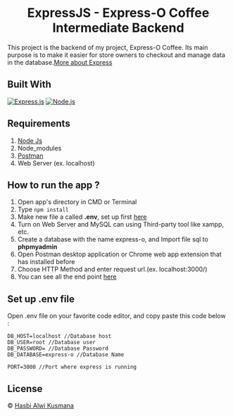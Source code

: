 <h1 align="center">ExpressJS - Express-O Coffee Intermediate Backend</h1>

This project is the backend of my project, Express-O Coffee. Its main purpose is to make it easier for store owners to checkout and manage data in the database.[More about Express](https://en.wikipedia.org/wiki/Express.js)

## Built With

[![Express.js](https://img.shields.io/badge/Express.js-4.x-orange.svg?style=rounded-square)](https://expressjs.com/en/starter/installing.html)
[![Node.js](https://img.shields.io/badge/Node.js-v.12.13-green.svg?style=rounded-square)](https://nodejs.org/)

## Requirements

1. <a href="https://nodejs.org/en/download/">Node Js</a>
2. Node_modules
3. <a href="https://www.getpostman.com/">Postman</a>
4. Web Server (ex. localhost)

## How to run the app ?

1. Open app's directory in CMD or Terminal
2. Type `npm install`
3. Make new file a called **.env**, set up first [here](#set-up-env-file)
4. Turn on Web Server and MySQL can using Third-party tool like xampp, etc.
5. Create a database with the name express-o, and Import file sql to **phpmyadmin**
6. Open Postman desktop application or Chrome web app extension that has installed before
7. Choose HTTP Method and enter request url.(ex. localhost:3000/)
8. You can see all the end point [here](https://documenter.getpostman.com/view/12329591/TVsoHAi9)

## Set up .env file

Open .env file on your favorite code editor, and copy paste this code below :

```
DB_HOST=localhost //Database host
DB_USER=root //Database user
DB_PASSWORD= //Database Password
DB_DATABASE=express-o //Database Name

PORT=3000 //Port where express is running
```

## License

© [Hasbi Alwi Kusmana](https://github.com/hasbiak/)
